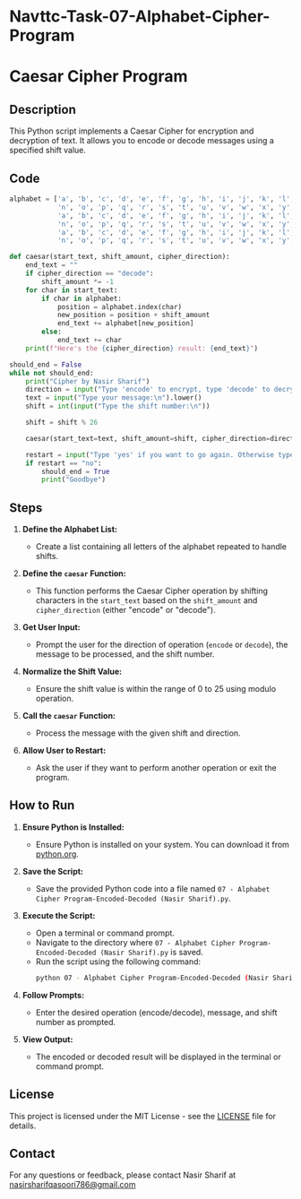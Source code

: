 # Navttc-Task-07-Alphabet-Cipher-Program

# Caesar Cipher Program

## Description

This Python script implements a Caesar Cipher for encryption and decryption of text. It allows you to encode or decode messages using a specified shift value.

## Code

```python
alphabet = ['a', 'b', 'c', 'd', 'e', 'f', 'g', 'h', 'i', 'j', 'k', 'l', 'm',
            'n', 'o', 'p', 'q', 'r', 's', 't', 'u', 'v', 'w', 'x', 'y', 'z',
            'a', 'b', 'c', 'd', 'e', 'f', 'g', 'h', 'i', 'j', 'k', 'l', 'm',
            'n', 'o', 'p', 'q', 'r', 's', 't', 'u', 'v', 'w', 'x', 'y', 'z',
            'a', 'b', 'c', 'd', 'e', 'f', 'g', 'h', 'i', 'j', 'k', 'l', 'm',
            'n', 'o', 'p', 'q', 'r', 's', 't', 'u', 'v', 'w', 'x', 'y', 'z']

def caesar(start_text, shift_amount, cipher_direction):
    end_text = ""
    if cipher_direction == "decode":
        shift_amount *= -1
    for char in start_text:
        if char in alphabet:
            position = alphabet.index(char)
            new_position = position + shift_amount
            end_text += alphabet[new_position]
        else:
            end_text += char
    print(f"Here's the {cipher_direction} result: {end_text}")

should_end = False
while not should_end:
    print("Cipher by Nasir Sharif")
    direction = input("Type 'encode' to encrypt, type 'decode' to decrypt:\n")
    text = input("Type your message:\n").lower()
    shift = int(input("Type the shift number:\n"))

    shift = shift % 26

    caesar(start_text=text, shift_amount=shift, cipher_direction=direction)

    restart = input("Type 'yes' if you want to go again. Otherwise type 'no'.\n")
    if restart == "no":
        should_end = True
        print("Goodbye")
```

## Steps

1. **Define the Alphabet List:**
   - Create a list containing all letters of the alphabet repeated to handle shifts.

2. **Define the `caesar` Function:**
   - This function performs the Caesar Cipher operation by shifting characters in the `start_text` based on the `shift_amount` and `cipher_direction` (either "encode" or "decode").

3. **Get User Input:**
   - Prompt the user for the direction of operation (`encode` or `decode`), the message to be processed, and the shift number.

4. **Normalize the Shift Value:**
   - Ensure the shift value is within the range of 0 to 25 using modulo operation.

5. **Call the `caesar` Function:**
   - Process the message with the given shift and direction.

6. **Allow User to Restart:**
   - Ask the user if they want to perform another operation or exit the program.

## How to Run

1. **Ensure Python is Installed:**
   - Ensure Python is installed on your system. You can download it from [python.org](https://www.python.org/downloads/).

2. **Save the Script:**
   - Save the provided Python code into a file named `07 - Alphabet Cipher Program-Encoded-Decoded (Nasir Sharif).py`.

3. **Execute the Script:**
   - Open a terminal or command prompt.
   - Navigate to the directory where `07 - Alphabet Cipher Program-Encoded-Decoded (Nasir Sharif).py` is saved.
   - Run the script using the following command:
     ```bash
     python 07 - Alphabet Cipher Program-Encoded-Decoded (Nasir Sharif).py
     ```

4. **Follow Prompts:**
   - Enter the desired operation (encode/decode), message, and shift number as prompted.

5. **View Output:**
   - The encoded or decoded result will be displayed in the terminal or command prompt.

## License

This project is licensed under the MIT License - see the [LICENSE](LICENSE) file for details.

## Contact

For any questions or feedback, please contact Nasir Sharif at nasirsharifqasoori786@gmail.com
